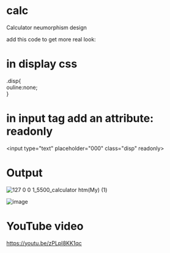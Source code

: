 # calc
Calculator neumorphism design

add this code to get more real look:

# in display css

.disp{ <br>
ouline:none; <br>
}

# in input tag add an attribute: readonly

&lt;input type="text" placeholder="000" class="disp" readonly&gt;

# Output

![127 0 0 1_5500_calculator htm(My) (1)](https://user-images.githubusercontent.com/44065962/147353844-20383186-f43e-464f-9ba3-8547d0de1197.png)

![image](https://user-images.githubusercontent.com/44065962/147349936-cb736937-d661-4c76-8ef1-09bb2a364404.png)

# YouTube video

https://youtu.be/zPLpI8KK1qc
